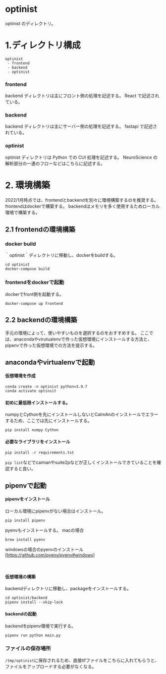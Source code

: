 # optinist

optinist のディレクトリ。

# 1.ディレクトリ構成

```
optinist
 - frontend
 - backend
 - optinist
```

### frontend

backend ディレクトリは主にフロント側の処理を記述する。
React で記述されている。

### backend

backend ディレクトリは主にサーバー側の処理を記述する。
fastapi で記述されている。

### optinist

optinist ディレクトリは Python での CUI 処理を記述する。
NeuroScience の解析部分の一連のフローなどはこちらに記述する。


# 2. 環境構築
2022/1月時点では、frontendとbackendを別々に環境構築するのを推奨する。
frontendはdockerで構築する。
backendはメモリを多く使用するためローカル環境で構築する。

## 2.1 frontendの環境構築

### docker build
｀optinist｀ディレクトリに移動し、dockerをbuildする。
```
cd optinist
docker-compose build
```
### frontendをdockerで起動
dockerでfront側を起動する。
```
docker-compose up frontend
```

## 2.2 backendの環境構築
手元の環境によって、使いやすいものを選択するのをおすすめする。
ここでは、anacondaやvirutualenvで作った仮想環境にインストールする方法と、pipenvで作った仮想環境での方法を提示する。

## anacondaやvirtualenvで起動
#### 仮想環境を作成
```
conda create -n optinist python=3.9.7
conda activate optinsit
```

#### 初めに最低限インストールする。
numpyとCythonを先にインストールしないとCaImAnのインストールでエラーするため、ここでは先にインストールする。
```
pip install numpy Cython
```

#### 必要なライブラリをインストール
```
pip install -r requirements.txt
```

```pip list```などでcaimanやsuite2pなどが正しくインストールできていることを確認すると良い。

## pipenvで起動
#### pipenvをインストール
ローカル環境にpipenvがない場合はインストール。
```
pip install pipenv
```

pyenvもインストールする。
macの場合
```
brew install pyenv
```

windowsの場合のpyenvのインストール[https://github.com/pyenv/pyenv#windows]

<br />

#### 仮想環境の構築
backendディレクトリに移動し、packageをインストールする。
```
cd optinist/backend
pipenv install --skip-lock
```

#### backendの起動
backendをpipenv環境で実行する。
```
pipenv run python main.py
```

### ファイルの保存場所
`/tmp/optinist`に保存されるため、直接tifファイルをこちらに入れてもらうと、ファイルをアップロードする必要がなくなる。


<!-- # 開発環境

## backend

Docker コンテナ上で API サーバーを動かします。pip 等で依存ライブラリをインストールする必要はありません。

### [Docker](https://docs.docker.com/)のインストール

[https://docs.docker.com/get-docker/](https://docs.docker.com/get-docker/)からダウンロードする。

### Docker イメージ作成

```
$ docker-compose build backend
```

### Docker コンテナ起動

```
$ docker-compose up backend
```

## frontend

### [yarn](https://yarnpkg.com/) のインストール

1. [https://nodejs.org/](https://nodejs.org/)から Node.js をインストール

2. Node.js がインストールできたら、yarn をインストールする
   ```
   $ npm install -g yarn
   ```

### プロジェクトの依存パッケージをインストール

```
$ cd ./frontend
$ yarn
```

### アプリの実行

```
$ cd ./frontend
$ yarn start
```

- [http://localhost:3000](http://localhost:3000)にアクセス -->
